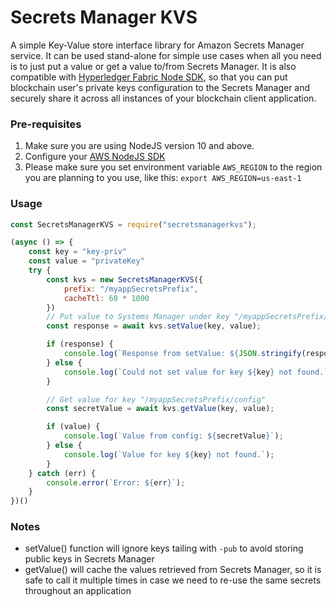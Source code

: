 # Secrets Manager KVS

A simple Key-Value store interface library for Amazon Secrets Manager service. It can be used stand-alone for simple use cases when all you need is to just put a value or get a value to/from Secrets Manager. It is also compatible with [Hyperledger Fabric Node SDK](https://fabricdocs.readthedocs.io/en/latest/nodeSDK/node-sdk-indepth.html#pluggability), so that you can put blockchain user's private keys configuration to the Secrets Manager and securely share it across all instances of your blockchain client application. 

### Pre-requisites

1. Make sure you are using NodeJS version 10 and above.
2. Configure your [AWS NodeJS SDK](https://docs.aws.amazon.com/sdk-for-javascript/v2/developer-guide/configuring-the-jssdk.html)
3. Please make sure you set environment variable `AWS_REGION` to the region you are planning to you use, like this: `export AWS_REGION=us-east-1`

### Usage

``` Javascript
const SecretsManagerKVS = require("secretsmanagerkvs");

(async () => {
    const key = "key-priv"
    const value = "privateKey"
    try {
        const kvs = new SecretsManagerKVS({
            prefix: "/myappSecretsPrefix",
            cacheTtl: 60 * 1000
        })
        // Put value to Systems Manager under key "/myappSecretsPrefix/key-priv" and value "privateKey"
        const response = await kvs.setValue(key, value);

        if (response) {
            console.log(`Response from setValue: ${JSON.stringify(response)}`);
        } else {
            console.log(`Could not set value for key ${key} not found.`);
        }

        // Get value for key "/myappSecretsPrefix/config"
        const secretValue = await kvs.getValue(key, value);

        if (value) {
            console.log(`Value from config: ${secretValue}`);
        } else {
            console.log(`Value for key ${key} not found.`);
        }
    } catch (err) {
        console.error(`Error: ${err}`);
    }
})()
```

### Notes
- setValue() function will ignore keys tailing with `-pub` to avoid storing public keys in Secrets Manager
- getValue() will cache the values retrieved from Secrets Manager, so it is safe to call it multiple times in case we need to re-use the same secrets throughout an application